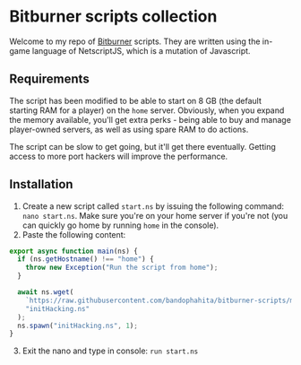 # Bitburner scripts collection

Welcome to my repo of [Bitburner](https://danielyxie.github.io/bitburner/) scripts. They are written using the in-game language of NetscriptJS, which is a mutation of Javascript.


## Requirements

The script has been modified to be able to start on 8 GB (the default starting RAM for a player) 
on the `home` server. Obviously, when you expand the memory available, you'll get extra 
perks - being able to buy and manage player-owned servers, as well as using spare RAM to do actions.

The script can be slow to get going, but it'll get there eventually. 
Getting access to more port hackers will improve the performance.

## Installation

1. Create a new script called `start.ns` by issuing the following command: `nano start.ns`. 
Make sure you're on your home server if you're not (you can quickly go home by running `home`
in the console).
2. Paste the following content:

```javascript
export async function main(ns) {
  if (ns.getHostname() !== "home") {
    throw new Exception("Run the script from home");
  }

  await ns.wget(
    `https://raw.githubusercontent.com/bandophahita/bitburner-scripts/master/src/initHacking.ns?ts=${new Date().getTime()}`,
    "initHacking.ns"
  );
  ns.spawn("initHacking.ns", 1);
}
```

3. Exit the nano and type in console: `run start.ns`
